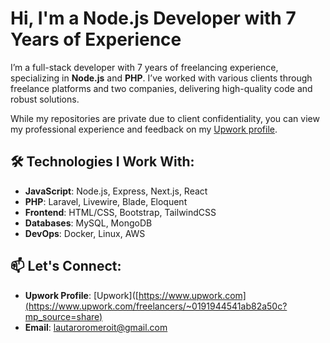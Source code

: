 # Hi, I'm a Node.js Developer with 7 Years of Experience

I’m a full-stack developer with 7 years of freelancing experience, specializing in **Node.js** and **PHP**. I’ve worked with various clients through freelance platforms and two companies, delivering high-quality code and robust solutions.

While my repositories are private due to client confidentiality, you can view my professional experience and feedback on my [Upwork profile](https://www.upwork.com).

## 🛠️ Technologies I Work With:
- **JavaScript**: Node.js, Express, Next.js, React
- **PHP**: Laravel, Livewire, Blade, Eloquent
- **Frontend**: HTML/CSS, Bootstrap, TailwindCSS
- **Databases**: MySQL, MongoDB
- **DevOps**: Docker, Linux, AWS

## 📫 Let's Connect:
- **Upwork Profile**: [Upwork]([https://www.upwork.com](https://www.upwork.com/freelancers/~0191944541ab82a50c?mp_source=share)
- **Email**: lautaroromeroit@gmail.com
